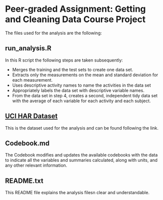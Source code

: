 # Peer-graded Assignment: Getting and Cleaning Data Course Project

The files used for the analysis are the following:

## run_analysis.R
In this R script the following steps are taken subsequently:
* Merges the training and the test sets to create one data set.
* Extracts only the measurements on the mean and standard deviation for each measurement. 
* Uses descriptive activity names to name the activities in the data set
* Appropriately labels the data set with descriptive variable names. 
* From the data set in step 4, creates a second, independent tidy data set with the average of each variable for each activity and each subject.

## [UCI HAR Dataset](https://d396qusza40orc.cloudfront.net/getdata%2Fprojectfiles%2FUCI%20HAR%20Dataset.zip)
This is the dataset used for the analysis and can be found following the link.

## Codebook.md
The Codebook modifies and updates the available codebooks with the data to indicate all the variables and summaries calculated, along with units, and any other relevant information.

## README.txt
This README file explains the analysis filesn clear and understandable.

